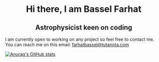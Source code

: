 <h1 align="center"> Hi there, I am Bassel Farhat </h1>
<h2 align="center"> Astrophysicist keen on coding </h2>

I am currently open to working on any project so feel free to contact me.
You can reach me on this email: farhatbassel@tutanota.com
<!--
**farhatbassel/farhatbassel** is a ✨ _special_ ✨ repository because its `README.md` (this file) appears on your GitHub profile.

Here are some ideas to get you started:

- 🔭 I’m currently working on ...
- 🌱 I’m currently learning ...
- 👯 I’m looking to collaborate on ...
- 🤔 I’m looking for help with ...
- 💬 Ask me about ...
- 📫 How to reach me: ...
- 😄 Pronouns: ...
- ⚡ Fun fact: ...
-->
[![Anurag's GitHub stats](https://github-readme-stats.vercel.app/api?username=farhatbassel)](https://github.com/anuraghazra/github-readme-stats)
